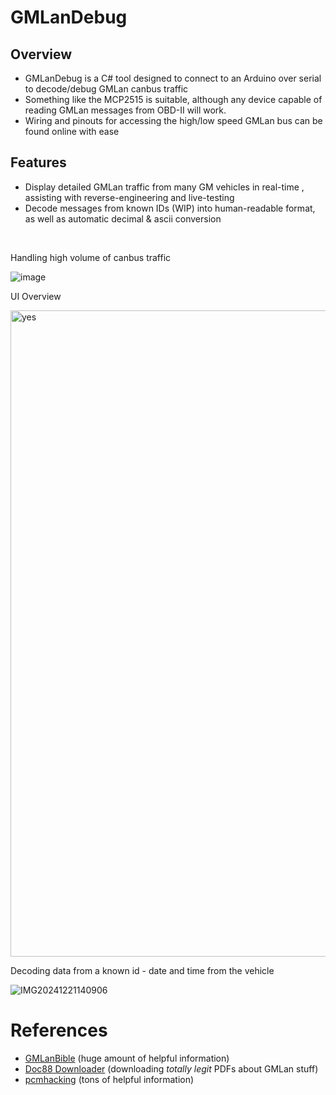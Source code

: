 # GMLanDebug

## Overview
- GMLanDebug is a C# tool designed to connect to an Arduino over serial to decode/debug GMLan canbus traffic
- Something like the MCP2515 is suitable, although any device capable of reading GMLan messages from OBD-II will work.
- Wiring and pinouts for accessing the high/low speed GMLan bus can be found online with ease


## Features
- Display detailed GMLan traffic from many GM vehicles in real-time , assisting with reverse-engineering and live-testing
- Decode messages from known IDs (WIP) into human-readable format, as well as automatic decimal & ascii conversion
<br>

Handling high volume of canbus traffic 

![image](https://github.com/user-attachments/assets/cb1c8ebe-45cc-4d0a-92ca-a9e3e7ec013e)

UI Overview

<img width="1034" alt="yes" src="https://github.com/user-attachments/assets/38858ce3-03fc-4172-a649-22075303f32e" />

Decoding data from a known id - date and time from the vehicle

![IMG20241221140906](https://github.com/user-attachments/assets/0ec2589c-2ea1-4339-a51e-15694519845d)


# References
- [GMLanBible](https://is.gd/gmlanbible)  (huge amount of helpful information)
- [Doc88 Downloader](https://github.com/apankowski/doc88-downloader) (downloading *totally legit* PDFs about GMLan stuff)
- [pcmhacking](https://pcmhacking.net/) (tons of helpful information)
